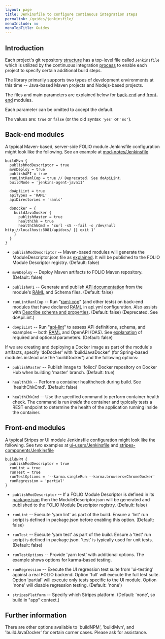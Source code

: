 ```yaml
---
layout: page
title: Jenkinsfile to configure continuous integration steps
permalink: /guides/jenkinsfile/
menuInclude: no
menuTopTitle: Guides
---
```


## Introduction

Each project's git repository [structure](/guides/commence-a-module/) has a top-level file called `Jenkinsfile`
which is utilized by the continuous integration [process](/guides/automation/#jenkins)
to enable each project to specify certain additional build steps.

The library primarily supports two types
of development environments at this time -- Java-based Maven projects and Nodejs-based projects.

The files and main parameters are explained below for
[back-end](#back-end-modules) and [front-end](#front-end-modules) modules.

Each parameter can be omitted to accept the default.

The values are: `true` or `false` (or the old syntax `'yes'` or `'no'`).

## Back-end modules

A typical Maven-based, server-side FOLIO module Jenkinsfile configuration might look like
the following.
See an example at
[mod-notes/Jenkinsfile](https://github.com/folio-org/mod-notes/blob/master/Jenkinsfile)

```
buildMvn {
  publishModDescriptor = true
  mvnDeploy = true
  publishAPI = true
  runLintRamlCop = true // Deprecated. See doApiLint.
  buildNode = 'jenkins-agent-java11'

  doApiLint = true
  apiTypes = 'RAML'
  apiDirectories = 'ramls'

  doDocker = {
    buildJavaDocker {
      publishMaster = true
      healthChk = true
      healthChkCmd = 'curl -sS --fail -o /dev/null http://localhost:8081/apidocs/ || exit 1'
    }
  }
}
```

* `publishModDescriptor` -- Maven-based modules will generate the ModuleDescriptor.json file as
[explained](/guides/commence-a-module/#back-end-descriptors).
It will be published to the FOLIO Module Descriptor registry.
(Default: false)

* `mvnDeploy` -- Deploy Maven artifacts to FOLIO Maven repository.
(Default: false)

* `publishAPI` -- Generate and publish [API documentation](/reference/api/) from the module's
[RAML](/guides/commence-a-module/#back-end-ramls) and Schema files.
(Default: false)

* `runLintRamlCop` -- Run "[raml-cop](/guides/raml-cop/)" (and other tests) on back-end modules that have declared [RAML](/guides/commence-a-module/#back-end-ramls) in api.yml configuration.
Also assists with [Describe schema and properties](/guides/describe-schema/).
(Default: false)
(Deprecated. See doApiLint.)

* `doApiLint` -- Run "[api-lint](/guides/api-lint/)" to assess API definitions, schema, and examples -- both [RAML](/guides/commence-a-module/#back-end-ramls) and OpenAPI (OAS).
See [explanation](/guides/api-lint/#usage) of required and optional parameters.
(Default: false)

If we are creating and deploying a Docker image as part of the module's artifacts, specify
'doDocker' with 'buildJavaDocker' (for Spring-based modules instead use the 'buildDocker') and the following options:

* `publishMaster` -- Publish image to 'folioci' Docker repository on Docker Hub when building
'master' branch.
(Default: true)

* `healthChk` -- Perform a container healthcheck during build.  See 'healthChkCmd'.
(Default: false)

* `healthChkCmd` -- Use the specified command to perform container health check.   The
command is run *inside* the container and typically tests a REST endpoint to determine the
health of the application running inside the container.

## Front-end modules

A typical Stripes or UI module Jenkinsfile configuration might look like the following.
See two examples at
[ui-users/Jenkinsfile](https://github.com/folio-org/ui-users/blob/master/Jenkinsfile)
and
[stripes-components/Jenkinsfile](https://github.com/folio-org/stripes-components/blob/master/Jenkinsfile)

```
buildNPM {
  publishModDescriptor = true
  runLint = true
  runTest = true
  runTestOptions = '--karma.singleRun --karma.browsers=ChromeDocker'
  runRegression = 'partial'
}
```

* `publishModDescriptor` -- If a FOLIO Module Descriptor is defined in its [package.json](/guides/commence-a-module/#front-end-packagejson)
then the ModuleDescriptor.json will be generated and published to the FOLIO Module Descriptor registry.
(Default: false)

* `runLint` -- Execute 'yarn lint' as part of the build.  Ensure a 'lint' run script is
defined in package.json before enabling this option.
(Default: false)

* `runTest` -- Execute 'yarn test' as part of the build.  Ensure a 'test' run script is
defined in package.json.  'test' is typically used for unit tests.
(Default: false)

* `runTestOptions` -- Provide 'yarn test' with additional options.
The example shows options for karma-based testing.

* `runRegression` -- Execute the UI regression test suite from 'ui-testing' against a real
FOLIO backend. Option 'full' will execute the full test suite. Option 'partial' will execute only tests
specific to the UI module. Option 'none' will disable regression testing.
(Default: 'none')

* `stripesPlatform` -- Specify which Stripes platform.
(Default: 'none', so build in "app" context.)

## Further information

There are other options available to 'buildNPM', 'buildMvn', and 'buildJavaDocker' for certain
corner cases. Please ask for assistance.

